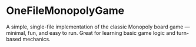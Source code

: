 # OneFileMonopolyGame
A simple, single-file implementation of the classic Monopoly board game — minimal, fun, and easy to run. Great for learning basic game logic and turn-based mechanics.
